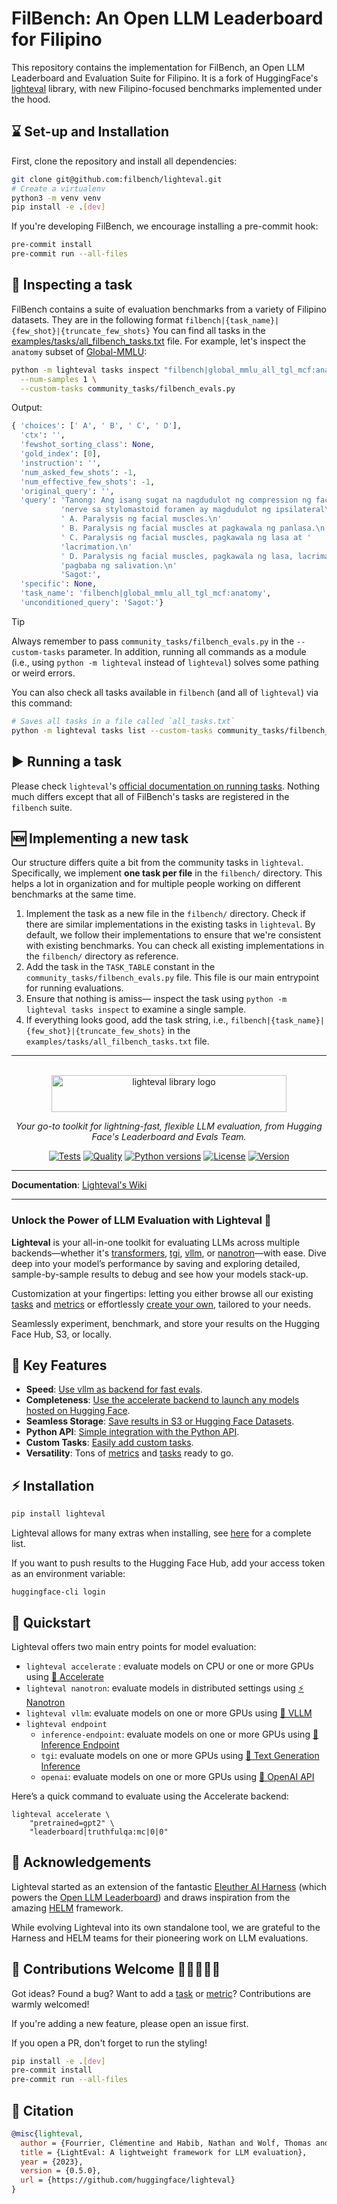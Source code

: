 # FilBench: An Open LLM Leaderboard for Filipino

This repository contains the implementation for FilBench, an Open LLM Leaderboard and Evaluation Suite for Filipino.
It is a fork of HuggingFace's [lighteval](https://github.com/huggingface/lighteval) library, with new Filipino-focused benchmarks implemented under the hood.

## ⌛ Set-up and Installation

First, clone the repository and install all dependencies:

```sh
git clone git@github.com:filbench/lighteval.git
# Create a virtualenv
python3 -m venv venv
pip install -e .[dev]
```

If you're developing FilBench, we encourage installing a pre-commit hook:

```sh
pre-commit install
pre-commit run --all-files
```

## 🔎 Inspecting a task

FilBench contains a suite of evaluation benchmarks from a variety of Filipino datasets.
They are in the following format `filbench|{task_name}|{few_shot}|{truncate_few_shots}`
You can find all tasks in the [examples/tasks/all_filbench_tasks.txt](https://github.com/filbench/lighteval/blob/main/examples/tasks/all_filbench_tasks.txt) file.
For example, let's inspect the `anatomy` subset of [Global-MMLU](https://huggingface.co/datasets/CohereForAI/Global-MMLU):

```sh
python -m lighteval tasks inspect "filbench|global_mmlu_all_tgl_mcf:anatomy|0|0" \
  --num-samples 1 \
  --custom-tasks community_tasks/filbench_evals.py
```

Output:

```python
{ 'choices': [' A', ' B', ' C', ' D'],
  'ctx': '',
  'fewshot_sorting_class': None,
  'gold_index': [0],
  'instruction': '',
  'num_asked_few_shots': -1,
  'num_effective_few_shots': -1,
  'original_query': '',
  'query': 'Tanong: Ang isang sugat na nagdudulot ng compression ng facial '
           'nerve sa stylomastoid foramen ay magdudulot ng ipsilateral\n'
           ' A. Paralysis ng facial muscles.\n'
           ' B. Paralysis ng facial muscles at pagkawala ng panlasa.\n'
           ' C. Paralysis ng facial muscles, pagkawala ng lasa at '
           'lacrimation.\n'
           ' D. Paralysis ng facial muscles, pagkawala ng lasa, lacrimation at '
           'pagbaba ng salivation.\n'
           'Sagot:',
  'specific': None,
  'task_name': 'filbench|global_mmlu_all_tgl_mcf:anatomy',
  'unconditioned_query': 'Sagot:'}
```

> [!TIP]
> Always remember to pass `community_tasks/filbench_evals.py` in the `--custom-tasks` parameter. In addition, running all commands as a module (i.e., using `python -m lighteval` instead of `lighteval`) solves some pathing or weird errors.

You can also check all tasks available in `filbench` (and all of `lighteval`) via this command:

```sh
# Saves all tasks in a file called `all_tasks.txt`
python -m lighteval tasks list --custom-tasks community_tasks/filbench_evals.py > all_tasks.txt
```

## ▶️ Running a task

Please check `lighteval`'s [official documentation on running tasks](https://huggingface.co/docs/lighteval/quicktour).
Nothing much differs except that all of FilBench's tasks are registered in the `filbench` suite.

## 🆕 Implementing a new task

Our structure differs quite a bit from the community tasks in `lighteval`.
Specifically, we implement **one task per file** in the `filbench/` directory.
This helps a lot in organization and for multiple people working on different benchmarks at the same time.

1. Implement the task as a new file in the `filbench/` directory. Check if there are similar implementations in the existing tasks in `lighteval`. By default, we follow their implementations to ensure that we're consistent with existing benchmarks. You can check all existing implementations in the `filbench/` directory as reference.
2. Add the task in the `TASK_TABLE` constant in the `community_tasks/filbench_evals.py` file. This file is our main entrypoint for running evaluations.
3. Ensure that nothing is amiss&mdash; inspect the task using `python -m lighteval tasks inspect` to examine a single sample.
4. If everything looks good, add the task string, i.e., `filbench|{task_name}|{few_shot}|{truncate_few_shots}` in the `examples/tasks/all_filbench_tasks.txt` file.

---

<p align="center">
  <br/>
    <img alt="lighteval library logo" src="./assets/lighteval-doc.svg" width="376" height="59" style="max-width: 100%;">
  <br/>
</p>

<p align="center">
    <i>Your go-to toolkit for lightning-fast, flexible LLM evaluation, from Hugging Face's Leaderboard and Evals Team.</i>
</p>

<div align="center">

[![Tests](https://github.com/huggingface/lighteval/actions/workflows/tests.yaml/badge.svg?branch=main)](https://github.com/huggingface/lighteval/actions/workflows/tests.yaml?query=branch%3Amain)
[![Quality](https://github.com/huggingface/lighteval/actions/workflows/quality.yaml/badge.svg?branch=main)](https://github.com/huggingface/lighteval/actions/workflows/quality.yaml?query=branch%3Amain)
[![Python versions](https://img.shields.io/pypi/pyversions/lighteval)](https://www.python.org/downloads/)
[![License](https://img.shields.io/badge/License-MIT-green.svg)](https://github.com/huggingface/lighteval/blob/main/LICENSE)
[![Version](https://img.shields.io/pypi/v/lighteval)](https://pypi.org/project/lighteval/)

</div>

---

**Documentation**: <a href="https://huggingface.co/docs/lighteval/index" target="_blank">Lighteval's Wiki</a>

---

### Unlock the Power of LLM Evaluation with Lighteval 🚀

**Lighteval** is your all-in-one toolkit for evaluating LLMs across multiple
backends—whether it's
[transformers](https://github.com/huggingface/transformers),
[tgi](https://github.com/huggingface/text-generation-inference),
[vllm](https://github.com/vllm-project/vllm), or
[nanotron](https://github.com/huggingface/nanotron)—with
ease. Dive deep into your model’s performance by saving and exploring detailed,
sample-by-sample results to debug and see how your models stack-up.

Customization at your fingertips: letting you either browse all our existing [tasks](https://github.com/huggingface/lighteval/wiki/Available-Tasks) and [metrics](https://github.com/huggingface/lighteval/wiki/Metric-List) or effortlessly [create your own](https://github.com/huggingface/lighteval/wiki/Adding-a-Custom-Task), tailored to your needs.

Seamlessly experiment, benchmark, and store your results on the Hugging Face
Hub, S3, or locally.

## 🔑 Key Features

- **Speed**: [Use vllm as backend for fast evals](https://huggingface.co/docs/lighteval/use-vllm-as-backend).
- **Completeness**: [Use the accelerate backend to launch any models hosted on Hugging Face](https://huggingface.co/docs/lighteval/quicktour#accelerate).
- **Seamless Storage**: [Save results in S3 or Hugging Face Datasets](https://huggingface.co/docs/lighteval/saving-and-reading-results).
- **Python API**: [Simple integration with the Python API](https://huggingface.co/docs/lighteval/using-the-python-api).
- **Custom Tasks**: [Easily add custom tasks](https://huggingface.co/docs/lighteval/adding-a-custom-task).
- **Versatility**: Tons of [metrics](https://huggingface.co/docs/lighteval/metric-list) and [tasks](https://huggingface.co/docs/lighteval/available-tasks) ready to go.

## ⚡️ Installation

```bash
pip install lighteval
```

Lighteval allows for many extras when installing, see [here](https://huggingface.co/docs/lighteval/installation) for a complete list.

If you want to push results to the Hugging Face Hub, add your access token as
an environment variable:

```shell
huggingface-cli login
```

## 🚀 Quickstart

Lighteval offers two main entry points for model evaluation:

- `lighteval accelerate` : evaluate models on CPU or one or more GPUs using [🤗
  Accelerate](https://github.com/huggingface/accelerate)
- `lighteval nanotron`: evaluate models in distributed settings using [⚡️
  Nanotron](https://github.com/huggingface/nanotron)
- `lighteval vllm`: evaluate models on one or more GPUs using [🚀
  VLLM](https://github.com/vllm-project/vllm)
- `lighteval endpoint`
  - `inference-endpoint`: evaluate models on one or more GPUs using [🔗
    Inference Endpoint](https://huggingface.co/inference-endpoints/dedicated)
  - `tgi`: evaluate models on one or more GPUs using [🔗 Text Generation Inference](https://huggingface.co/docs/text-generation-inference/en/index)
  - `openai`: evaluate models on one or more GPUs using [🔗 OpenAI API](https://platform.openai.com/)

Here’s a quick command to evaluate using the Accelerate backend:

```shell
lighteval accelerate \
    "pretrained=gpt2" \
    "leaderboard|truthfulqa:mc|0|0"
```

## 🙏 Acknowledgements

Lighteval started as an extension of the fantastic [Eleuther AI
Harness](https://github.com/EleutherAI/lm-evaluation-harness) (which powers the
[Open LLM
Leaderboard](https://huggingface.co/spaces/open-llm-leaderboard/open_llm_leaderboard))
and draws inspiration from the amazing
[HELM](https://crfm.stanford.edu/helm/latest/) framework.

While evolving Lighteval into its own standalone tool, we are grateful to the
Harness and HELM teams for their pioneering work on LLM evaluations.

## 🌟 Contributions Welcome 💙💚💛💜🧡

Got ideas? Found a bug? Want to add a
[task](https://huggingface.co/docs/lighteval/adding-a-custom-task) or
[metric](https://huggingface.co/docs/lighteval/adding-a-new-metric)?
Contributions are warmly welcomed!

If you're adding a new feature, please open an issue first.

If you open a PR, don't forget to run the styling!

```bash
pip install -e .[dev]
pre-commit install
pre-commit run --all-files
```

## 📜 Citation

```bibtex
@misc{lighteval,
  author = {Fourrier, Clémentine and Habib, Nathan and Wolf, Thomas and Tunstall, Lewis},
  title = {LightEval: A lightweight framework for LLM evaluation},
  year = {2023},
  version = {0.5.0},
  url = {https://github.com/huggingface/lighteval}
}
```
